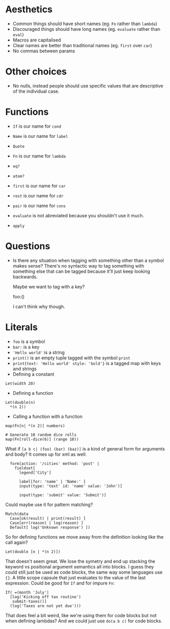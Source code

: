 # Aesthetics

* Common things should have short names (eg. `Fn` rather than `lambda`)
* Discouraged things should have long names (eg. `evaluate` rather than `eval`)
* Macros are capitalised
* Clear names are better than traditional names (eg. `first` over `car`)
* No commas between params

# Other choices

* No nulls, instead people should use specific values that are descriptive of the individual case.

# Functions

* `If` is our name for `cond`
* `Name` is our name for `label`
* `Quote`
* `Fn` is our name for `lambda`

* `eq?`

* `atom?`

* `first` is our name for `car`
* `rest` is our name for `cdr`
* `pair` is our name for `cons`

* `evaluate` is not abreviated because you shouldn't use it much.
* `apply`

# Questions

* Is there any situation when tagging with something other than a symbol makes sense?
  There's no syntactic way to tag something with something else that can be tagged because it'll just keep looking backwards.

  Maybe we want to tag with a key?

  foo:()

  I can't think why though.

# Literals

* `foo` is a symbol
* `bar:` is a key
* `'Hello world'` is a string
* `print()` is an empty tuple tagged with the symbol `print`
* `print{text: 'Hello world' style: 'bold'}` is a tagged map with keys and strings
* Defining a constant
```
Let(width 20)
```
* Defining a function
```
Let(double(n)
  *(n 2))
```

* Calling a function with a function

```
map(Fn[n| *(n 2)] numbers)
```

```
# Generate 10 random dice rolls
map(Fn[roll-dice(6)] (range 10))
```

What if `[a b c| (foo) (bar) (baz)]` is a kind of general form for arguments and body? It comes up for xml as well:

```
  form[action: '/cities' method: 'post' |
    fieldset[
      legend['City']

      label[for: 'name' | 'Name:' ]
      input(type: 'text' id: 'name' value: 'John')]

      input(type: 'submit' value: 'Submit')]
```

Could maybe use it for pattern matching?

```
Match(data
  Case[ok(result) | print(result) ]
  Case[err(reason) | log(reason) ]
  Default[ log('Unknown response') ])
```

So for defining functions we move away from the definition looking like the call again?

```
Let(double [n | *(n 2)])
```

That doesn't seem great. We lose the symetry and end up stacking the keyword vs positional argument semantics all into blocks. I guess they could still just be used as code blocks, the same way some languages use `{}`. A little scope capsule that just evaluates to the value of the last expression. Could be good for `If` and for impure `Fn`:

```
If( =(month 'July')
  [log('Kicking off tax routine')
   submit-taxes()]
  (log('Taxes are not yet due')))
```

That does feel a bit weird, like we're using them for code blocks but not when defining lambdas? And we could just use `do(a b c)` for code blocks.
